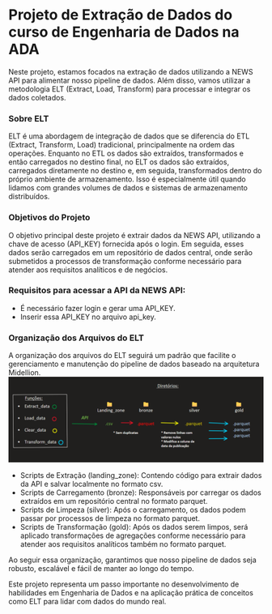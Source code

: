 # Projeto de Extração de Dados do curso de Engenharia de Dados na ADA
Neste projeto, estamos focados na extração de dados utilizando a NEWS API para alimentar nosso pipeline de dados. Além disso, vamos utilizar a metodologia ELT (Extract, Load, Transform) para processar e integrar os dados coletados.

### Sobre ELT
ELT é uma abordagem de integração de dados que se diferencia do ETL (Extract, Transform, Load) tradicional, principalmente na ordem das operações. Enquanto no ETL os dados são extraídos, transformados e então carregados no destino final, no ELT os dados são extraídos, carregados diretamente no destino e, em seguida, transformados dentro do próprio ambiente de armazenamento. Isso é especialmente útil quando lidamos com grandes volumes de dados e sistemas de armazenamento distribuídos.

### Objetivos do Projeto
O objetivo principal deste projeto é extrair dados da NEWS API, utilizando a chave de acesso (API_KEY) fornecida após o login. Em seguida, esses dados serão carregados em um repositório de dados central, onde serão submetidos a processos de transformação conforme necessário para atender aos requisitos analíticos e de negócios.

### Requisitos para acessar a API da NEWS API:
* É necessário fazer login e gerar uma API_KEY.
* Inserir essa API_KEY no arquivo api_key.

### Organização dos Arquivos do ELT
A organização dos arquivos do ELT seguirá um padrão que facilite o gerenciamento e manutenção do pipeline de dados baseado na arquitetura Midellion. <br>
![Organização dos Arquivos do ELT](Imagens/organizacao_elt.png) <br>

* Scripts de Extração (landing_zone): Contendo código para extrair dados da API e salvar localmente no formato csv.
* Scripts de Carregamento (bronze): Responsáveis por carregar os dados extraídos em um repositório central no formato parquet.
* Scripts de Limpeza (silver): Após o carregamento, os dados podem passar por processos de limpeza no formato parquet.
* Scripts de Transformação (gold): Após os dados serem limpos, será aplicado transformações de agregações conforme necessário para atender aos requisitos analíticos também no formato parquet.


Ao seguir essa organização, garantimos que nosso pipeline de dados seja robusto, escalável e fácil de manter ao longo do tempo.

Este projeto representa um passo importante no desenvolvimento de habilidades em Engenharia de Dados e na aplicação prática de conceitos como ELT para lidar com dados do mundo real.

